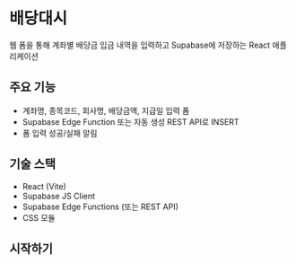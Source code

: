 # 배당대시

웹 폼을 통해 계좌별 배당금 입금 내역을 입력하고 Supabase에 저장하는 React 애플리케이션

## 주요 기능

- 계좌명, 종목코드, 회사명, 배당금액, 지급일 입력 폼
- Supabase Edge Function 또는 자동 생성 REST API로 INSERT
- 폼 입력 성공/실패 알림

## 기술 스택

- React (Vite)
- Supabase JS Client
- Supabase Edge Functions (또는 REST API)
- CSS 모듈

## 시작하기
